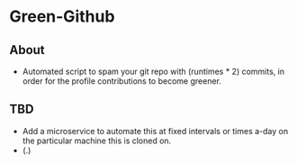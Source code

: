# Green-Github

## About

- Automated script to spam your git repo with (runtimes \* 2) commits, in order for the profile contributions to become greener.

## TBD

- Add a microservice to automate this at fixed intervals or times a-day on the particular machine this is cloned on.
- (.)

